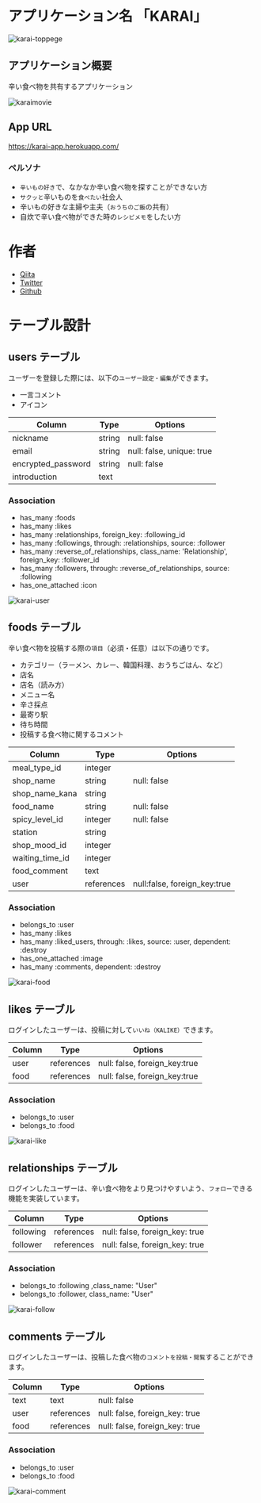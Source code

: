 # アプリケーション名  「KARAI」

![karai-toppege](https://user-images.githubusercontent.com/87405282/132785018-9b29e819-963b-4e5f-9d72-b3c125d46a9f.jpeg)

## アプリケーション概要
辛い食べ物を共有するアプリケーション

![karaimovie](https://user-images.githubusercontent.com/87405282/132784762-16f52189-1448-44b5-a8d6-00ea7e30a404.gif)

## App URL
https://karai-app.herokuapp.com/

### ペルソナ
- `辛いもの好き`で、なかなか辛い食べ物を探すことができない方
- `サクッと`辛いものを`食べたい`社会人
- 辛いもの好きな主婦や主夫（`おうちのご飯`の共有）
- 自炊で辛い食べ物ができた時の`レシピメモ`をしたい方

# 作者
- [Qiita](https://qiita.com/mkato1013)
- [Twitter](https://twitter.com/progmkatogorp)
- [Github](https://github.com/mkato1013)

# テーブル設計

## users テーブル
ユーザーを登録した際には、以下の`ユーザー設定・編集`ができます。
- 一言コメント
- アイコン

| Column             | Type    | Options                   |
| ------------------ | ------- | ------------------------- |
| nickname           | string  | null: false               |
| email              | string  | null: false, unique: true |
| encrypted_password | string  | null: false               |
| introduction       | text    |                           |

### Association

- has_many :foods
- has_many :likes
- has_many :relationships, foreign_key: :following_id
- has_many :followings, through: :relationships, source: :follower
- has_many :reverse_of_relationships, class_name: 'Relationship', foreign_key: :follower_id
- has_many :followers, through: :reverse_of_relationships, source: :following
- has_one_attached :icon

![karai-user](https://user-images.githubusercontent.com/87405282/132786925-4b617635-f0d8-4ea3-98b6-406b5604664b.gif)

## foods テーブル
辛い食べ物を投稿する際の`項目`（必須・任意）は以下の通りです。
- カテゴリー（ラーメン、カレー、韓国料理、おうちごはん、など）
- 店名
- 店名（読み方）
- メニュー名
- 辛さ採点
- 最寄り駅
- 待ち時間
- 投稿する食べ物に関するコメント

| Column          | Type       | Options                      |
| --------------- | ---------- | ---------------------------- |
| meal_type_id    | integer    |                              |
| shop_name       | string     | null: false                  |
| shop_name_kana  | string     |                              |
| food_name       | string     | null: false                  |
| spicy_level_id  | integer    | null: false                  |
| station         | string     |                              |
| shop_mood_id    | integer    |                              |
| waiting_time_id | integer    |                              |
| food_comment    | text       |                              |
| user            | references | null:false, foreign_key:true |

### Association

- belongs_to :user
- has_many :likes
- has_many :liked_users, through: :likes, source: :user, dependent: :destroy
- has_one_attached :image
- has_many :comments, dependent: :destroy

![karai-food](https://user-images.githubusercontent.com/87405282/132786626-b98443a2-5b2f-45c6-8cfd-625dc663251a.gif)

## likes テーブル
ログインしたユーザーは、投稿に対して`いいね（KALIKE）`できます。

| Column        | Type       | Options                        |
| ------------- | ---------- | ------------------------------ |
| user          | references | null: false, foreign_key:true  |
| food          | references | null: false, foreign_key:true  |

### Association

- belongs_to :user
- belongs_to :food

![karai-like](https://user-images.githubusercontent.com/87405282/132785508-2195b5a9-2e64-4c2a-871b-f51f80b3536e.gif)

## relationships テーブル
ログインしたユーザーは、辛い食べ物をより見つけやすいよう、`フォロー`できる機能を実装しています。

| Column       | Type       | Options                        |
| ------------ | ---------- | ------------------------------ |
| following    | references | null: false, foreign_key: true |
| follower     | references | null: false, foreign_key: true |

### Association

- belongs_to :following ,class_name: "User"
- belongs_to :follower, class_name: "User"

![karai-follow](https://user-images.githubusercontent.com/87405282/132785762-b52e7e54-82e6-45c4-965c-ebf4f8cc1ebb.gif)

## comments テーブル
ログインしたユーザーは、投稿した食べ物の`コメントを投稿・閲覧`することができます。

| Column       | Type       | Options                        |
| ------------ | ---------- | ------------------------------ |
| text         | text       | null: false                    |
| user         | references | null: false, foreign_key: true |
| food         | references | null: false, foreign_key: true |

### Association

- belongs_to :user
- belongs_to :food

![karai-comment](https://user-images.githubusercontent.com/87405282/132786217-a7d774f3-94bd-4d36-8f17-1f1c9a16f391.gif)
